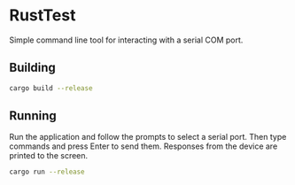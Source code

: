 # RustTest
Simple command line tool for interacting with a serial COM port.

## Building

```bash
cargo build --release
```

## Running

Run the application and follow the prompts to select a serial port. Then type
commands and press Enter to send them. Responses from the device are printed
to the screen.

```bash
cargo run --release
```
